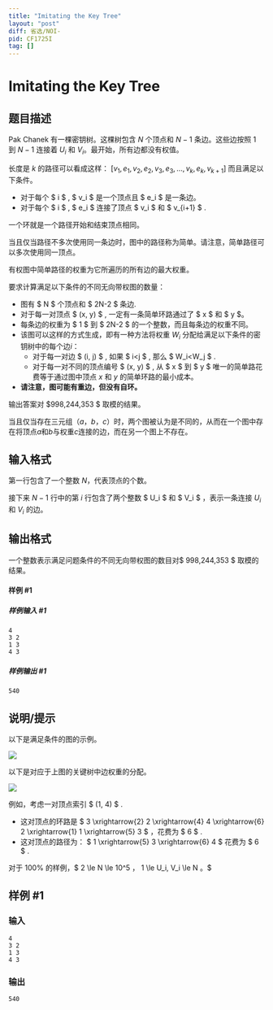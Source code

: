 ```yaml
---
title: "Imitating the Key Tree"
layout: "post"
diff: 省选/NOI-
pid: CF1725I
tag: []
---
```


# Imitating the Key Tree

## 题目描述

Pak Chanek 有一棵密钥树。这棵树包含 $N$ 个顶点和 $N - 1$ 条边。这些边按照 $1$ 到 $N - 1$ 连接着 $U_i$ 和 $V_i$。最开始，所有边都没有权值。

长度是 $k$ 的路径可以看成这样： $[v_1, e_1, v_2, e_2, v_3, e_3, \ldots, v_k, e_k, v_{k+1}]$ 而且满足以下条件。

- 对于每个 $ i $ , $ v_i $ 是一个顶点且 $ e_i $ 是一条边。
- 对于每个 $ i $ , $ e_i $ 连接了顶点 $ v_i $ 和 $ v_{i+1} $ .

一个环就是一个路径开始和结束顶点相同。

当且仅当路径不多次使用同一条边时，图中的路径称为简单。请注意，简单路径可以多次使用同一顶点。

有权图中简单路径的权重为它所遍历的所有边的最大权重。

要求计算满足以下条件的不同无向带权图的数量：

- 图有 $ N $ 个顶点和 $ 2N-2 $ 条边.
- 对于每一对顶点 $ (x, y) $ , 一定有一条简单环路通过了 $ x $ 和 $ y $。
- 每条边的权重为 $ 1 $ 到 $ 2N-2 $ 的一个整数，而且每条边的权重不同。
- 该图可以这样的方式生成，即有一种方法将权重 $W_i$ 分配给满足以下条件的密钥树中的每个边$i$：
  - 对于每一对边 $ (i, j) $ , 如果 $ i<j $ , 那么 $ W_i<W_j $ .
  - 对于每一对不同的顶点编号 $ (x, y) $ , 从 $ x $ 到 $ y $ 唯一的简单路花费等于通过图中顶点 $x$ 和 $y$ 的简单环路的最小成本。
- **请注意，图可能有重边，但没有自环。**

输出答案对 $998\,244\,353 $ 取模的结果。

当且仅当存在三元组$（a，b，c）$时，两个图被认为是不同的，从而在一个图中存在将顶点$a$和$b$与权重$c$连接的边，而在另一个图上不存在。

## 输入格式

第一行包含了一个整数 $N$，代表顶点的个数。

接下来 $N - 1$ 行中的第 $i$ 行包含了两个整数 $ U_i $ 和 $ V_i $ ，表示一条连接 $U_i$ 和 $V_i$ 的边。

## 输出格式

一个整数表示满足问题条件的不同无向带权图的数目对$ 998\,244\,353 $ 取模的结果。

#### 样例 #1

##### 样例输入 #1

```
4
3 2
1 3
4 3
```

##### 样例输出 #1

```
540
```

## 说明/提示

以下是满足条件的图的示例。

![](https://cdn.luogu.com.cn/upload/vjudge_pic/CF1725I/ae64acaed8a0654fb213b3ba04ba233fb7851789.png)

以下是对应于上图的关键树中边权重的分配。

![](https://cdn.luogu.com.cn/upload/vjudge_pic/CF1725I/ca1e3ceaa14370bc99569a5f3161852eabcf5f60.png)

例如，考虑一对顶点索引 $ (1, 4) $ .

- 这对顶点的环路是 $ 3 \xrightarrow{2} 2 \xrightarrow{4} 4 \xrightarrow{6} 2 \xrightarrow{1} 1 \xrightarrow{5} 3 $ ，花费为 $ 6 $ .
- 这对顶点的路径为： $ 1 \xrightarrow{5} 3 \xrightarrow{6} 4 $ 花费为 $ 6 $ .

对于 $100\%$ 的样例，$ 2 \le N \le 10^5 ， 1 \le U_i, V_i \le N 。$

## 样例 #1

### 输入

```
4
3 2
1 3
4 3
```

### 输出

```
540
```

